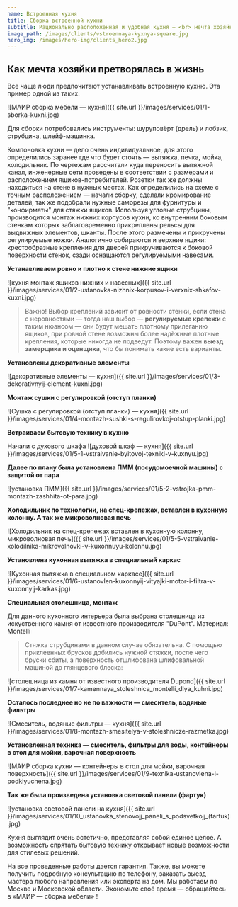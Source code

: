 ```yaml
---
name: Встроенная кухня
title: Сборка встроенной кухни
subtitle: Рационально расположенная и удобная кухня – <br> мечта хозяйки. Планируете такую и для себя?
image_path: /images/clients/vstroennaya-kyxnya-square.jpg
hero_img: /images/hero-img/clients_hero2.jpg
---
```


## Как мечта хозяйки претворялась в жизнь
Все чаще люди предпочитают устанавливать встроенную кухню. Эта пример одной из таких.

 ![МАИР сборка мебели — кухня]({{ site.url }}/images/services/01/1-sborka-kuxni.jpg)

Для сборки потребовались инструменты: шуруповёрт (дрель) и лобзик, струбцина, шлейф-машинка.

Компоновка кухни — дело очень индивидуальное, для этого определились заранее где что будет стоять — вытяжка, печка, мойка, холодильник. По чертежам рассчитали куда переносить вытяжной канал, инженерные сети проведены в соответствии с размерами и расположением ящиков-потребителей. Розетки так же должны находиться на стене в нужных местах.
Как определились на схеме с точным расположением — начали сборку, сделали кромирование деталей, так же подобрали нужные саморезы для фурнитуры и "конфирматы" для стяжки ящиков.
Используя угловые струбцины, производится монтаж нижних корпусов кухни, ко внутренним боковым стенкам которых заблаговременно прикреплены рельсы для выдвижных элементов, шканты. После этого размечены и прикручены регулируемые ножки. Аналогично собираются и верхние ящики: крестообразные крепления для дверей прикручиваются к боковой поверхности стенок, сзади оснащаются регулируемыми навесами.

__Устанавливаем ровно и плотно к стене нижние ящики__

 ![кухня монтаж ящиков нижних и навесных]({{ site.url }}/images/services/01/2-ustanovka-nizhnix-korpusov-i-verxnix-shkafov-kuxni.jpg)

> Важно! Выбор креплений зависит от ровности стенки, если стена с неровностями — тогда наш выбор — __регулируемые крепежи__ с таким нюансом — они будут мешать плотному прилеганию ящиков, при ровной стене возможны более надёжные плотные крепления, которые никогда не подведут. Поэтому важен __выезд замерщика и оценщика__, что бы понимать какие есть варианты.
  
__Установлены декоративные элементы__

 ![декоративные элементы — кухня]({{ site.url }}/images/services/01/3-dekorativnyij-element-kuxni.jpg)

__Монтаж сушки с регулировкой (отступ планки)__
 
 ![Сушка с регулировкой (отступ планки) — кухня]({{ site.url }}/images/services/01/4-montazh-sushki-s-regulirovkoj-otstup-planki.jpg)

__Встраиваем бытовую технику в кухню__

Начали с духового шкафа
 ![духовой шкаф — кухня]({{ site.url }}/images/services/01/5-1-vstraivanie-byitovoj-texniki-v-kuxnyu.jpg)
 
__Далее по плану была установлена ПММ (посудомоечной машины) с защитой от пара__ 

 ![установка ПММ]({{ site.url }}/images/services/01/5-2-vstrojka-pmm-montazh-zashhita-ot-para.jpg)
 
__Холодильник по технологии, на спец-крепежах, вставлен в кухонную колонну. А так же микроволновая печь__
 
 ![Холодильник на спец-крепежах вставлен в кухонную колонну, микроволновая печь]({{ site.url }}/images/services/01/5-5-vstraivanie-xolodilnika-mikrovolnovki-v-kuxonnuyu-kolonnu.jpg)

__Установлена кухонная вытяжка в специальный каркас__
 
 ![Кухонная вытяжка в специальном каркасе]({{ site.url }}/images/services/01/6-ustanovlen-kuxonnyij-vityajki-motor-i-filtra-v-kuxonnyij-karkas.jpg)

__Специальная столешница, монтаж__

Для данного кухонного интерьера была выбрана столешница из искуственного камня от известного производителя "DuPont". Материал: Montelli
> Стяжка струбцинами в данном случае обязательна. С помощью приклеенных брусков добились нужной стяжки, после чего бруски сбиты, а поверхность отшлифована шлифовальной машиной до глянцевого блеска:
 
 ![столешница из камня от известного производителя Dupond]({{ site.url }}/images/services/01/7-kamennaya_stoleshnica_montelli_dlya_kuhni.jpg)

__Осталось последнее но не по важности — смеситель, водяные фильтры__
 
 ![Смеситель, водяные фильтры — кухня]({{ site.url }}/images/services/01/8-montazh-smesitelya-v-stoleshnicze-razmetka.jpg)

__Установленная техника — смеситель, фильтры для воды, контейнеры в стол для мойки, варочная поверхность__
 

 ![МАИР сборка кухни — контейнеры в стол для мойки, варочная поверхность]({{ site.url }}/images/services/01/9-texnika-ustanovlena-i-podklyuchena.jpg)

__Так же была произведена установка световой панели (фартук)__
 
 ![установка световой панели на кухня]({{ site.url }}/images/services/01/10_ustanovka_stenovojj_paneli_s_podsvetkojj_(fartuk).jpg)

Кухня выглядит очень эстетично, представляя собой единое целое. А возможность спрятать бытовую технику открывает новые возможности для стилевых решений.

На все проведенные работы дается гарантия. Также, вы можете получить подробную консультацию по телефону, заказать выезд мастера любого направления или эксперта на дом. Мы работаем по Москве и Московской области. Экономьте своё время — обращайтесь в «МАИР — сборка мебели» !

